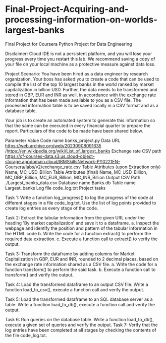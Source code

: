 # Final-Project-Acquiring-and-processing-information-on-worlds-largest-banks
Final Project for Coursera Python Project for Data Engineering

Disclaimer:
Cloud IDE is not a persistent platform, and you will lose your progress every time you restart this lab. We recommend saving a copy of your file on your
local machine as a protective measure against data loss.

Project Scenario:
You have been hired as a data engineer by research organization. Your boss has asked you to create a code that can be used to compile the list of the top 10 largest
banks in the world ranked by market capitalization in billion USD. Further, the data needs to be transformed and stored in GBP, EUR and INR as well, in accordance
with the exchange rate information that has been made available to you as a CSV file. The processed information table is to be saved locally in a CSV format and as a
database table.

Your job is to create an automated system to generate this information so that the same can be executed in every financial quarter to prepare the report.
Particulars of the code to be made have been shared below.

Parameter Value
Code name banks_project.py
Data URL https://web.archive.org/web/20230908091635 /https://en.wikipedia.org/wiki/List_of_largest_banks
Exchange rate CSV path https://cf-courses-data.s3.us.cloud-object-storage.appdomain.cloud/IBMSkillsNetwork-PY0221EN-
Coursera/labs/v2/exchange_rate.csv
Table Attributes (upon Extraction
only) Name, MC_USD_Billion
Table Attributes (final) Name, MC_USD_Billion, MC_GBP_Billion, MC_EUR_Billion, MC_INR_Billion
Output CSV Path ./Largest_banks_data.csv
Database name Banks.db
Table name Largest_banks
Log file code_log.txt
Project tasks

Task 1:
Write a function log_progress() to log the progress of the code at different stages in a file code_log.txt. Use the list of log points provided to create log entries as
every stage of the code.

Task 2:
Extract the tabular information from the given URL under the heading 'By market capitalization' and save it to a dataframe.
a. Inspect the webpage and identify the position and pattern of the tabular information in the HTML code
b. Write the code for a function extract() to perform the required data extraction.
c. Execute a function call to extract() to verify the output.

Task 3:
Transform the dataframe by adding columns for Market Capitalization in GBP, EUR and INR, rounded to 2 decimal places, based on the exchange rate information
shared as a CSV file.
a. Write the code for a function transform() to perform the said task.
b. Execute a function call to transform() and verify the output.

Task 4:
Load the transformed dataframe to an output CSV file. Write a function load_to_csv(), execute a function call and verify the output.

Task 5:
Load the transformed dataframe to an SQL database server as a table. Write a function load_to_db(), execute a function call and verify the output.

Task 6:
Run queries on the database table. Write a function load_to_db(), execute a given set of queries and verify the output.
Task 7:
Verify that the log entries have been completed at all stages by checking the contents of the file code_log.txt.
